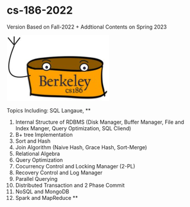 # cs-186-2022
Version Based on Fall-2022 + Addtional Contents on Spring 2023

![The official unofficial mascot of the class projects](Project/fa22-rookiedb/images/derpydb-small.jpg)

Topics Including: SQL Langaue, 
** 
1. Internal Structure of RDBMS (Disk Manager, Buffer Manager, File and Index Manger, Query Optimization, SQL Cliend)
2. B+ tree Implementation
3. Sort and Hash
4. Join Algorithm (Naive Hash, Grace Hash, Sort-Merge)
5. Relational Algebra
6. Query Optimization
7. Cocurrency Control and Locking Manager (2-PL)
8. Recovery Control and Log Manager
9. Parallel Querying
10. Distributed Transaction and 2 Phase Commit
11. NoSQL and MongoDB
12. Spark and MapReduce
**
